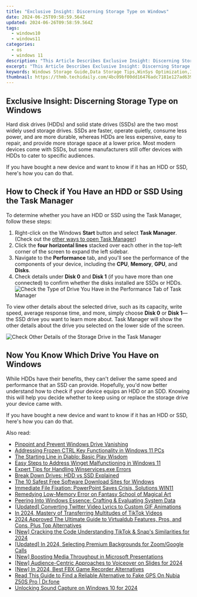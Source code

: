 ```yaml
---
title: "Exclusive Insight: Discerning Storage Type on Windows"
date: 2024-06-25T09:58:59.564Z
updated: 2024-06-26T09:58:59.564Z
tags:
  - windows10
  - windows11
categories:
  - os
  - windows 11
description: "This Article Describes Exclusive Insight: Discerning Storage Type on Windows"
excerpt: "This Article Describes Exclusive Insight: Discerning Storage Type on Windows"
keywords: Windows Storage Guide,Data Storage Tips,WinSys Optimization,Ideal File System,Secure Data Storage,Choosing Storage Type,PC Filesystem Insight,Data StorGuide,OptiWinSys,IdealFSPORT,SecureDataStore,StorageTypeSelect,PCFilesystemInsight
thumbnail: https://thmb.techidaily.com/4bc09bf00dd16476adc7181e127ad6390edb7499dd05b4708d5bc6f8d46016ec.png
---
```


## Exclusive Insight: Discerning Storage Type on Windows

 Hard disk drives (HDDs) and solid state drives (SSDs) are the two most widely used storage drives. SSDs are faster, operate quietly, consume less power, and are more durable, whereas HDDs are less expensive, easy to repair, and provide more storage space at a lower price. Most modern devices come with SSDs, but some manufacturers still offer devices with HDDs to cater to specific audiences.

 If you have bought a new device and want to know if it has an HDD or SSD, here's how you can do that.

## How to Check if You Have an HDD or SSD Using the Task Manager

 To determine whether you have an HDD or SSD using the Task Manager, follow these steps:

1. Right-click on the Windows **Start** button and select **Task Manager**. (Check out the [other ways to open Task Manager](https://www.makeuseof.com/how-to-access-task-manager-on-windows-11/))
2. Click the **four horizontal lines** stacked over each other in the top-left corner of the screen to expand the left sidebar.
3. Navigate to the **Performance** tab, and you'll see the performance of the components of your device, including the **CPU**, **Memory**, **GPU**, and **Disks**.
4. Check details under **Disk 0** and **Disk 1** (if you have more than one connected) to confirm whether the disks installed are SSDs or HDDs.  
![Check the Type of Drive You Have in the Performance Tab of Task Manager](https://static1.makeuseofimages.com/wordpress/wp-content/uploads/2023/07/check-the-type-of-drive-you-have-in-the-performance-tab-of-task-manager.jpg)

 To view other details about the selected drive, such as its capacity, write speed, average response time, and more, simply choose **Disk 0** or **Disk 1**—the SSD drive you want to learn more about. Task Manager will show the other details about the drive you selected on the lower side of the screen.

![Check Other Details of the Storage Drive in the Task Manager](https://static1.makeuseofimages.com/wordpress/wp-content/uploads/2023/07/check-other-details-of-the-storage-drive-in-the-task-manager.jpg)

## Now You Know Which Drive You Have on Windows

 While HDDs have their benefits, they can't deliver the same speed and performance that an SSD can provide. Hopefully, you'd now better understand how to check if your device equips an HDD or an SDD. Knowing this will help you decide whether to keep using or replace the storage drive your device came with.

 If you have bought a new device and want to know if it has an HDD or SSD, here's how you can do that.

<span class="atpl-alsoreadstyle">Also read:</span>
<div><ul>
<li><a href="https://win11.techidaily.com/pinpoint-and-prevent-windows-drive-vanishing/"><u>Pinpoint and Prevent Windows Drive Vanishing</u></a></li>
<li><a href="https://win11.techidaily.com/addressing-frozen-ctrl-key-functionality-in-windows-11-pcs/"><u>Addressing Frozen CTRL Key Functionality in Windows 11 PCs</u></a></li>
<li><a href="https://win11.techidaily.com/the-starting-line-in-diablo-basic-play-wisdom/"><u>The Starting Line in Diablo: Basic Play Wisdom</u></a></li>
<li><a href="https://win11.techidaily.com/easy-steps-to-address-winget-malfunctioning-in-windows-11/"><u>Easy Steps to Address Winget Malfunctioning in Windows 11</u></a></li>
<li><a href="https://win11.techidaily.com/expert-tips-for-handling-winservicesexe-errors/"><u>Expert Tips for Handling Winservices.exe Errors</u></a></li>
<li><a href="https://win11.techidaily.com/break-down-drives-hdd-vs-ssd-explained/"><u>Break Down Drives: HDD vs SSD Explained</u></a></li>
<li><a href="https://win11.techidaily.com/the-10-safest-free-software-download-sites-for-windows/"><u>The 10 Safest Free Software Download Sites for Windows</u></a></li>
<li><a href="https://win11.techidaily.com/immediate-file-fixation-powerpoint-saves-crisis-solutions-win11/"><u>Immediate File Fixation: PowerPoint Saves Crisis, Solutions WIN11</u></a></li>
<li><a href="https://win11.techidaily.com/remedying-low-memory-error-on-fantasy-school-of-magical-art/"><u>Remedying Low-Memory Error on Fantasy School of Magical Art</u></a></li>
<li><a href="https://win11.techidaily.com/peering-into-windows-essence-crafting-and-evaluating-system-data/"><u>Peering Into Windows Essence: Crafting & Evaluating System Data</u></a></li>
<li><a href="https://twitter-videos.techidaily.com/updated-converting-twitter-video-lyrics-to-custom-gif-animations/"><u>[Updated] Converting Twitter Video Lyrics to Custom GIF Animations</u></a></li>
<li><a href="https://extra-skills.techidaily.com/in-2024-mastery-of-transferring-multitudes-of-tiktok-videos/"><u>In 2024, Mastery of Transferring Multitudes of TikTok Videos</u></a></li>
<li><a href="https://ai-driven-video-production.techidaily.com/2024-approved-the-ultimate-guide-to-virtualdub-features-pros-and-cons-plus-top-alternatives/"><u>2024 Approved The Ultimate Guide to Virtualdub Features, Pros, and Cons, Plus Top Alternatives</u></a></li>
<li><a href="https://snapchat-videos.techidaily.com/new-cracking-the-code-understanding-tiktok-and-snaps-similarities-for-2024/"><u>[New] Cracking the Code  Understanding TikTok & Snap's Similarities for 2024</u></a></li>
<li><a href="https://screen-capture.techidaily.com/updated-in-2024-selecting-premium-backgrounds-for-zoomgoogle-calls/"><u>[Updated] In 2024, Selecting Premium Backgrounds for Zoom/Google Calls</u></a></li>
<li><a href="https://extra-information.techidaily.com/new-boosting-media-throughput-in-microsoft-presentations/"><u>[New] Boosting Media Throughput in Microsoft Presentations</u></a></li>
<li><a href="https://visual-screen-recording.techidaily.com/new-audience-centric-approaches-to-voiceover-on-slides-for-2024/"><u>[New] Audience-Centric Approaches to Voiceover on Slides for 2024</u></a></li>
<li><a href="https://video-capture.techidaily.com/new-in-2024-best-fbx-game-recorder-alternatives/"><u>[New] In 2024, Best FBX Game Recorder Alternatives</u></a></li>
<li><a href="https://fake-location.techidaily.com/read-this-guide-to-find-a-reliable-alternative-to-fake-gps-on-nubia-z50s-pro-drfone-by-drfone-virtual-android/"><u>Read This Guide to Find a Reliable Alternative to Fake GPS On Nubia Z50S Pro | Dr.fone</u></a></li>
<li><a href="https://some-guidance.techidaily.com/unlocking-sound-capture-on-windows-10-for-2024/"><u>Unlocking Sound Capture on Windows 10 for 2024</u></a></li>
</ul></div>

<ins class="adsbygoogle"
      style="display:block"
      data-ad-client="ca-pub-7571918770474297"
      data-ad-slot="8358498916"
      data-ad-format="auto"
      data-full-width-responsive="true"></ins>